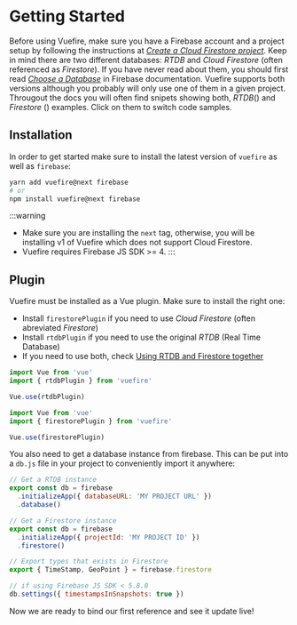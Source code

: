 # Getting Started

Before using Vuefire, make sure you have a Firebase account and a project setup by following the instructions at _[Create a Cloud Firestore project](https://firebase.google.com/docs/firestore/quickstart)_. Keep in mind there are two different databases: _RTDB_ and _Cloud Firestore_ (often referenced as _Firestore_). If you have never read about them, you should first read _[Choose a Database](https://firebase.google.com/docs/database/rtdb-vs-firestore)_ in Firebase documentation. Vuefire supports both versions although you probably will only use one of them in a given project. Througout the docs you will often find snipets showing both, _RTDB_(<RtdbLogo width="24"/>) and _Firestore_ (<CloudstoreLogo height="24"/>) examples. Click on them to switch code samples.

## Installation

In order to get started make sure to install the latest version of `vuefire` as well as `firebase`:

```sh
yarn add vuefire@next firebase
# or
npm install vuefire@next firebase
```

:::warning

- Make sure you are installing the `next` tag, otherwise, you will be installing v1 of Vuefire which does not support Cloud Firestore.
- Vuefire requires Firebase JS SDK >= 4.
  :::

## Plugin

Vuefire must be installed as a Vue plugin. Make sure to install the right one:

- Install `firestorePlugin` if you need to use _Cloud Firestore_ (often abreviated _Firestore_)
- Install `rtdbPlugin` if you need to use the original _RTDB_ (Real Time Database)
- If you need to use both, check [Using RTDB and Firestore together](../cookbook/rtdb-and-firestore.md)

<FirebaseExample>

```js
import Vue from 'vue'
import { rtdbPlugin } from 'vuefire'

Vue.use(rtdbPlugin)
```

```js
import Vue from 'vue'
import { firestorePlugin } from 'vuefire'

Vue.use(firestorePlugin)
```

</FirebaseExample>

You also need to get a database instance from firebase. This can be put into a `db.js` file in your project to conveniently import it anywhere:

<FirebaseExample>

```js
// Get a RTDB instance
export const db = firebase
  .initializeApp({ databaseURL: 'MY PROJECT URL' })
  .database()
```

```js
// Get a Firestore instance
export const db = firebase
  .initializeApp({ projectId: 'MY PROJECT ID' })
  .firestore()

// Export types that exists in Firestore
export { TimeStamp, GeoPoint } = firebase.firestore

// if using Firebase JS SDK < 5.8.0
db.settings({ timestampsInSnapshots: true })
```

</FirebaseExample>

Now we are ready to bind our first reference and see it update live!
